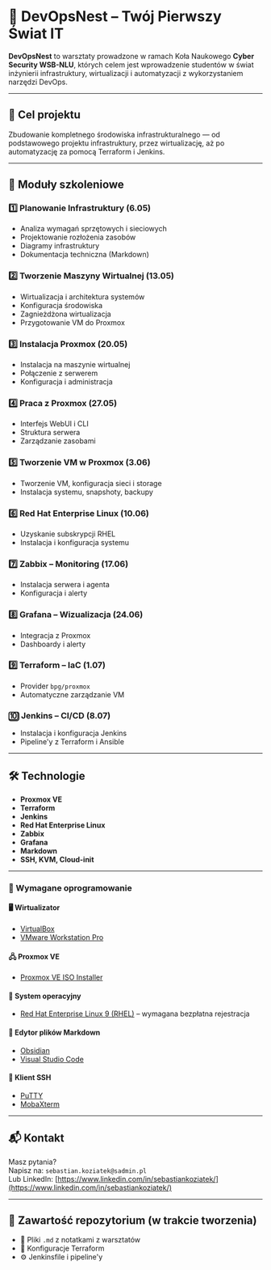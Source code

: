 # 🚀 DevOpsNest – Twój Pierwszy Świat IT

**DevOpsNest** to warsztaty prowadzone w ramach Koła Naukowego **Cyber Security WSB-NLU**, których celem jest wprowadzenie studentów w świat inżynierii infrastruktury, wirtualizacji i automatyzacji z wykorzystaniem narzędzi DevOps.

---

## 🎯 Cel projektu

Zbudowanie kompletnego środowiska infrastrukturalnego — od podstawowego projektu infrastruktury, przez wirtualizację, aż po automatyzację za pomocą Terraform i Jenkins.

---

## 🧱 Moduły szkoleniowe

### 1️⃣ Planowanie Infrastruktury (6.05)
- Analiza wymagań sprzętowych i sieciowych
- Projektowanie rozłożenia zasobów
- Diagramy infrastruktury
- Dokumentacja techniczna (Markdown)

### 2️⃣ Tworzenie Maszyny Wirtualnej (13.05)
- Wirtualizacja i architektura systemów
- Konfiguracja środowiska
- Zagnieżdżona wirtualizacja
- Przygotowanie VM do Proxmox

### 3️⃣ Instalacja Proxmox (20.05)
- Instalacja na maszynie wirtualnej
- Połączenie z serwerem
- Konfiguracja i administracja

### 4️⃣ Praca z Proxmox (27.05)
- Interfejs WebUI i CLI
- Struktura serwera
- Zarządzanie zasobami

### 5️⃣ Tworzenie VM w Proxmox (3.06)
- Tworzenie VM, konfiguracja sieci i storage
- Instalacja systemu, snapshoty, backupy

### 6️⃣ Red Hat Enterprise Linux (10.06)
- Uzyskanie subskrypcji RHEL
- Instalacja i konfiguracja systemu

### 7️⃣ Zabbix – Monitoring (17.06)
- Instalacja serwera i agenta
- Konfiguracja i alerty

### 8️⃣ Grafana – Wizualizacja (24.06)
- Integracja z Proxmox
- Dashboardy i alerty

### 9️⃣ Terraform – IaC (1.07)
- Provider `bpg/proxmox`
- Automatyczne zarządzanie VM

### 🔟 Jenkins – CI/CD (8.07)
- Instalacja i konfiguracja Jenkins
- Pipeline'y z Terraform i Ansible

---

## 🛠️ Technologie

- **Proxmox VE**
- **Terraform**
- **Jenkins**
- **Red Hat Enterprise Linux**
- **Zabbix**
- **Grafana**
- **Markdown**
- **SSH, KVM, Cloud-init**

---

### 🔗 Wymagane oprogramowanie
#### 🖥️ Wirtualizator
- [VirtualBox](https://www.virtualbox.org/wiki/Downloads)
- [VMware Workstation Pro](https://www.vmware.com/products/workstation-pro.html)
#### 🖧 Proxmox VE
- [Proxmox VE ISO Installer](https://www.proxmox.com/en/downloads/category/iso-images-pve)
#### 💽 System operacyjny
- [Red Hat Enterprise Linux 9 (RHEL)](https://developers.redhat.com/products/rhel/download) – wymagana bezpłatna rejestracja
#### 📄 Edytor plików Markdown
- [Obsidian](https://obsidian.md/)
- [Visual Studio Code](https://code.visualstudio.com/)
#### 🔐 Klient SSH
- [PuTTY](https://www.putty.org/)
- [MobaXterm](https://mobaxterm.mobatek.net/)

---

## 📬 Kontakt

Masz pytania?  
Napisz na: `sebastian.koziatek@sadmin.pl`  
Lub LinkedIn: [https://www.linkedin.com/in/sebastiankoziatek/](https://www.linkedin.com/in/sebastiankoziatek/)

---

## 📁 Zawartość repozytorium (w trakcie tworzenia)

- 📄 Pliki `.md` z notatkami z warsztatów
- 📜 Konfiguracje Terraform
- ⚙️ Jenkinsfile i pipeline'y
